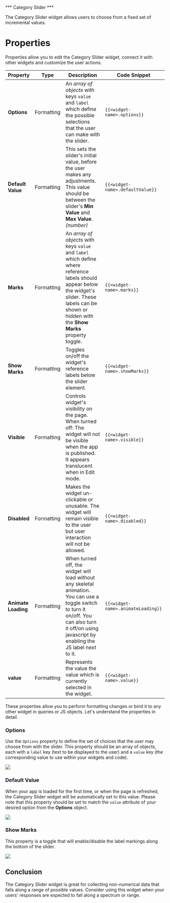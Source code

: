 *** Category Slider ***

The Category Slider widget allows users to choose from a fixed set of incremental values.

# Properties

Properties allow you to edit the Category Slider widget, connect it with other widgets and customize the user actions.

| **Property** | **Type** | **Description** | **Code Snippet** |
|--------------|----------|-----------------|------------------|
| **Options** | Formatting | An _array of objects_ with keys `value` and `label` which define the possible selections that the user can make with the slider. | `{{<widget-name>.options}}` |
| **Default Value** | Formatting | This sets the slider's initial value, before the user makes any adjustments. This value should be between the slider's **Min Value** and **Max Value**. _(number)_ | `{{<widget-name>.defaultValue}}` |
| **Marks** | Formatting | An _array of objects_ with keys `value` and `label` which define where reference labels should appear below the widget's slider. These labels can be shown or hidden with the **Show Marks** property toggle. | `{{<widget-name>.marks}}` |
| **Show Marks** | Formatting | Toggles on/off the widget's reference labels below the slider element.  | `{{<widget-name>.showMarks}}` |
| **Visible** | Formatting | Controls widget's visibility on the page. When turned off: The widget will not be visible when the app is published. It appears translucent when in Edit mode. | `{{<widget-name>.visible}}` |
| **Disabled** | Formatting | Makes the widget un-clickable or unusable. The widget will remain visible to the user but user interaction will not be allowed. | `{{<widget-name>.disabled}}` |
| **Animate Loading** | Formatting | When turned off, the widget will load without any skeletal animation. You can use a toggle switch to turn it on/off. You can also turn it off/on using javascript by enabling the JS label next to it. | `{{<widget-name>.animateLoading}}` |
| **value** | Formatting | Represents the value the value which is currently selected in the widget. | `{{<widget-name>.value}}` |

These properties allow you to perform formatting changes or bind it to any other widget in queries or JS objects. Let's understand the properties in detail.

### Options
Use the `Options` property to define the set of choices that the user may choose from with the slider. This property should be an array of objects, each with a `label` key (text to be displayed to the user) and a `value` key (the corresponding value to use within your widgets and code).

![](https://youtu.be/VpdlnhOL3Eo)

### Default Value
When your app is loaded for the first time, or when the page is refreshed, the Category Slider widget will be automatically set to this value. Please note that this property should be set to match the `value` attribute of your desired option from the **Options** object.

![](https://youtu.be/GOQ0SguBbp0)

### Show Marks
This property is a toggle that will enable/disable the label markings along the bottom of the slider.

![](https://youtu.be/-4DS16RBkeI)

## Conclusion
The Category Slider widget is great for collecting non-numerical data that falls along a range of possible values. Consider using this widget when your users' responses are expected to fall along a spectrum or range.